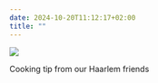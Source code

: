```yaml
---
date: 2024-10-20T11:12:17+02:00
title: ""
---
```

![](/img/photos/2024-10-20-11-12-03.jpeg)

Cooking tip from our Haarlem friends